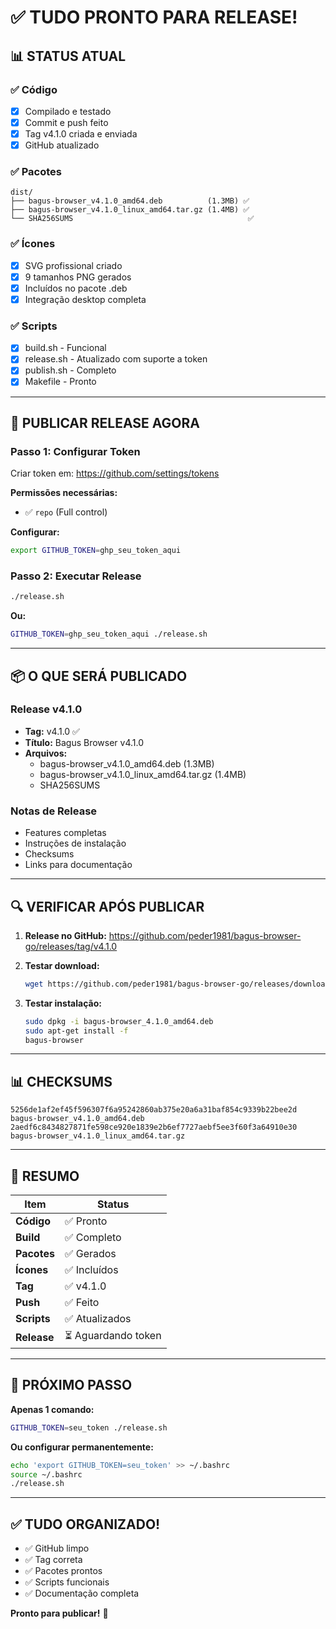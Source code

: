 # ✅ TUDO PRONTO PARA RELEASE!

## 📊 STATUS ATUAL

### ✅ Código
- [x] Compilado e testado
- [x] Commit e push feito
- [x] Tag v4.1.0 criada e enviada
- [x] GitHub atualizado

### ✅ Pacotes
```
dist/
├── bagus-browser_v4.1.0_amd64.deb          (1.3MB) ✅
├── bagus-browser_v4.1.0_linux_amd64.tar.gz (1.4MB) ✅
└── SHA256SUMS                                       ✅
```

### ✅ Ícones
- [x] SVG profissional criado
- [x] 9 tamanhos PNG gerados
- [x] Incluídos no pacote .deb
- [x] Integração desktop completa

### ✅ Scripts
- [x] build.sh - Funcional
- [x] release.sh - Atualizado com suporte a token
- [x] publish.sh - Completo
- [x] Makefile - Pronto

---

## 🚀 PUBLICAR RELEASE AGORA

### Passo 1: Configurar Token

Criar token em: https://github.com/settings/tokens

**Permissões necessárias:**
- ✅ `repo` (Full control)

**Configurar:**
```bash
export GITHUB_TOKEN=ghp_seu_token_aqui
```

### Passo 2: Executar Release

```bash
./release.sh
```

**Ou:**
```bash
GITHUB_TOKEN=ghp_seu_token_aqui ./release.sh
```

---

## 📦 O QUE SERÁ PUBLICADO

### Release v4.1.0
- **Tag:** v4.1.0 ✅
- **Título:** Bagus Browser v4.1.0
- **Arquivos:**
  - bagus-browser_v4.1.0_amd64.deb (1.3MB)
  - bagus-browser_v4.1.0_linux_amd64.tar.gz (1.4MB)
  - SHA256SUMS

### Notas de Release
- Features completas
- Instruções de instalação
- Checksums
- Links para documentação

---

## 🔍 VERIFICAR APÓS PUBLICAR

1. **Release no GitHub:**
   https://github.com/peder1981/bagus-browser-go/releases/tag/v4.1.0

2. **Testar download:**
   ```bash
   wget https://github.com/peder1981/bagus-browser-go/releases/download/v4.1.0/bagus-browser_4.1.0_amd64.deb
   ```

3. **Testar instalação:**
   ```bash
   sudo dpkg -i bagus-browser_4.1.0_amd64.deb
   sudo apt-get install -f
   bagus-browser
   ```

---

## 📊 CHECKSUMS

```
5256de1af2ef45f596307f6a95242860ab375e20a6a31baf854c9339b22bee2d  bagus-browser_v4.1.0_amd64.deb
2aedf6c8434827871fe598ce920e1839e2b6ef7727aebf5ee3f60f3a64910e30  bagus-browser_v4.1.0_linux_amd64.tar.gz
```

---

## 🎯 RESUMO

| Item | Status |
|------|--------|
| **Código** | ✅ Pronto |
| **Build** | ✅ Completo |
| **Pacotes** | ✅ Gerados |
| **Ícones** | ✅ Incluídos |
| **Tag** | ✅ v4.1.0 |
| **Push** | ✅ Feito |
| **Scripts** | ✅ Atualizados |
| **Release** | ⏳ Aguardando token |

---

## 🔑 PRÓXIMO PASSO

**Apenas 1 comando:**

```bash
GITHUB_TOKEN=seu_token ./release.sh
```

**Ou configurar permanentemente:**

```bash
echo 'export GITHUB_TOKEN=seu_token' >> ~/.bashrc
source ~/.bashrc
./release.sh
```

---

## ✅ TUDO ORGANIZADO!

- ✅ GitHub limpo
- ✅ Tag correta
- ✅ Pacotes prontos
- ✅ Scripts funcionais
- ✅ Documentação completa

**Pronto para publicar!** 🚀
